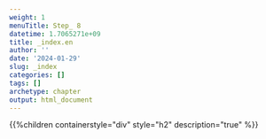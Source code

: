```yaml
---
weight: 1
menuTitle: Step_ 8
datetime: 1.7065271e+09
title: _index.en
author: ''
date: '2024-01-29'
slug: _index
categories: []
tags: []
archetype: chapter
output: html_document
---
```


{{%children containerstyle="div" style="h2" description="true" %}}
